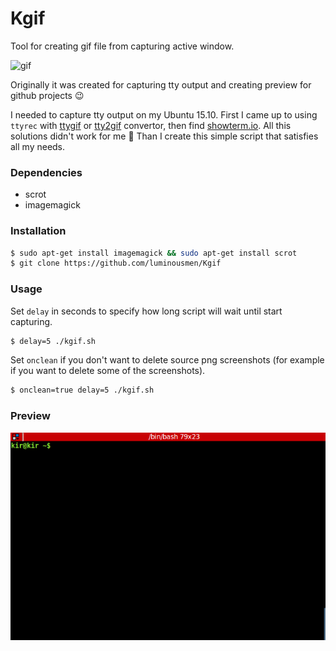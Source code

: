Kgif
======

Tool for creating gif file from capturing active window.

![gif](https://camo.githubusercontent.com/38df9b507042dded48415dbb5a5a3c4966ea324c/687474703a2f2f692e696d6775722e636f6d2f3965743864614e2e6a7067)

Originally it was created for capturing tty output and creating preview for github projects :wink:


I needed to capture tty output on my Ubuntu 15.10. First I came up to using ```ttyrec``` with [ttygif](https://github.com/icholy/ttygif) or [tty2gif](https://bitbucket.org/antocuni/tty2gif) convertor, then find [showterm.io](http://showterm.io/). All this solutions didn't work for me :grimacing: Than I create this simple script that satisfies all my needs.

### Dependencies

* scrot
* imagemagick


### Installation

```bash
$ sudo apt-get install imagemagick && sudo apt-get install scrot
$ git clone https://github.com/luminousmen/Kgif
```

### Usage

Set ```delay``` in seconds to specify how long script will wait until start capturing.
```bash
$ delay=5 ./kgif.sh 
```

Set ```onclean``` if you don't want to delete source png screenshots (for example if you want to delete some of the screenshots).
```bash
$ onclean=true delay=5 ./kgif.sh 
```

### Preview

![preview](terminal.gif)

